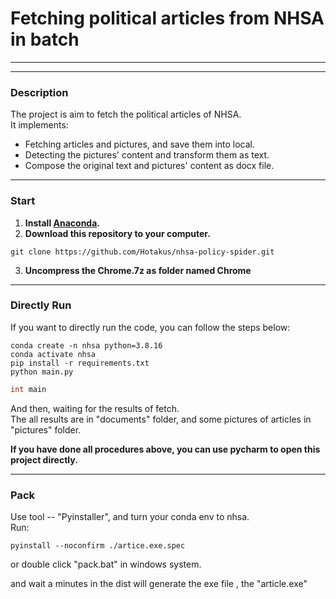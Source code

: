 # Fetching political articles from NHSA in batch

---

---

### Description
The project is aim to fetch the political articles of NHSA.  
It implements:
- Fetching articles and pictures, and save them into local.
- Detecting the pictures' content and transform them as text.
- Compose the original text and pictures' content as docx file.

---
### Start
1. **Install [Anaconda](https://www.anaconda.com/download/).**  
2. **Download this repository to your computer.**
```shell
git clone https://github.com/Hotakus/nhsa-policy-spider.git
```
3. **Uncompress the Chrome.7z as folder named Chrome**
---
### Directly Run
If you want to directly run the code, you can follow the steps below:


```shell
conda create -n nhsa python=3.8.16
conda activate nhsa
pip install -r requirements.txt
python main.py
```

```C
int main
```

And then, waiting for the results of fetch.  
The all results are in "documents" folder, and some pictures of articles in 
"pictures" folder.

**If you have done all procedures above,  you can use pycharm to open this project directly.**

---
### Pack
Use tool -- "Pyinstaller", and turn your conda env to nhsa.   
Run:
```shell
pyinstall --noconfirm ./artice.exe.spec
```
or double click "pack.bat" in windows system.

and wait a minutes in the dist will generate the exe file
, the "article.exe"
